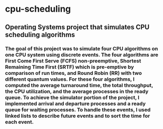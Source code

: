 # cpu-scheduling
## Operating Systems project that simulates CPU scheduling algorithms
### The goal of this project was to simulate four CPU algorithms on one CPU system using discrete events. The four algorithms are First Come First Serve (FCFS) non-preemptive, Shortest Remaining Time First (SRTF) which is pre-emptive by comparison of run times, and Round Robin (RR) with two different quantum values. For these four algorithms, I computed the average turnaround time, the total throughput, the CPU utilization, and the average processes in the ready queue. To achieve the simulator portion of the project, I implemented arrival and departure processes and a ready queue for waiting processes. To handle these events, I used linked lists to describe future events and to sort the time for each event.
